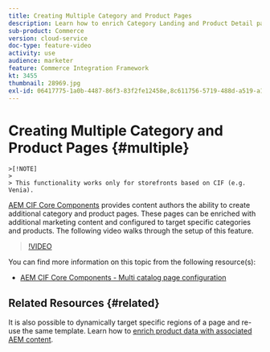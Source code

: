 ```yaml
---
title: Creating Multiple Category and Product Pages
description: Learn how to enrich Category Landing and Product Detail pages with targeted marketing content.
sub-product: Commerce
version: cloud-service
doc-type: feature-video
activity: use
audience: marketer
feature: Commerce Integration Framework
kt: 3455
thumbnail: 28969.jpg
exl-id: 06417775-1a0b-4487-86f3-83f2fe12458e,8c611756-5719-488d-a519-a12c5c90c614
---
```

# Creating Multiple Category and Product Pages {#multiple}

    >[!NOTE]
    >
    > This functionality works only for storefronts based on CIF (e.g. Venia).

[AEM CIF Core Components](https://github.com/adobe/aem-core-cif-components) provides content authors the ability to create additional category and product pages. These pages can be enriched with additional marketing content and configured to target specific categories and products. The following video walks through the setup of this feature.

>[!VIDEO](https://video.tv.adobe.com/v/28969/?quality=12)

You can find more information on this topic from the following resource(s):

- [AEM CIF Core Components - Multi catalog page configuration](https://github.com/adobe/aem-core-cif-components/wiki/configuration#multi-catalog-page-template-configuration)

## Related Resources {#related}

It is also possible to dynamically target specific regions of a page and re-use the same template. Learn how to [enrich product data with associated AEM content](./enrich-product-associated-content.md).
